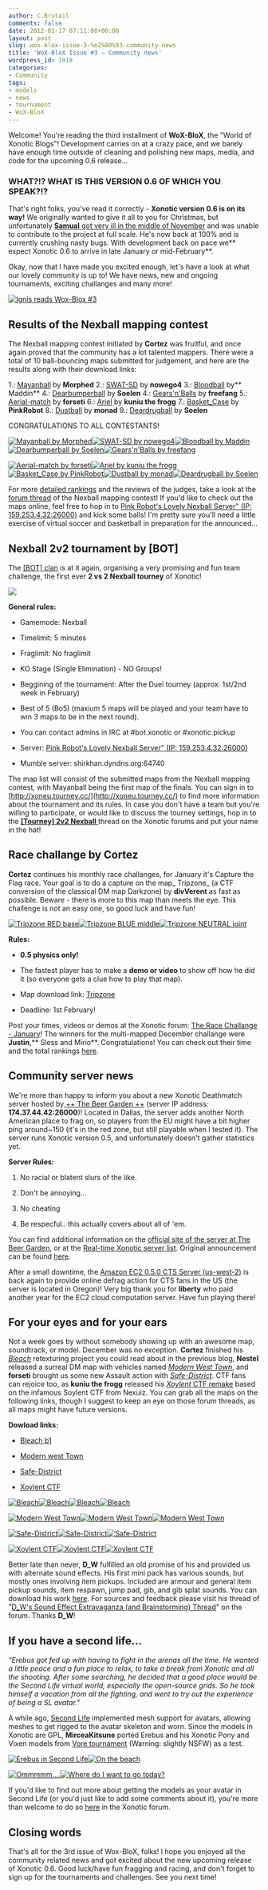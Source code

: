 ```yaml
---
author: C.Brutail
comments: false
date: 2012-01-17 07:11:08+00:00
layout: post
slug: wox-blox-issue-3-%e2%80%93-community-news
title: 'WoX-BloX Issue #3 – Community news'
wordpress_id: 1918
categories:
- Community
tags:
- models
- news
- tournament
- WoX-BloX
---
```


Welcome! You're reading the third installment of **WoX-BloX**, the "World of Xonotic Blogs"! Development carries on at a crazy pace, and we barely have enough time outside of cleaning and polishing new maps, media, and code for the upcoming 0.6 release...

### WHAT?!? WHAT IS THIS VERSION 0.6 OF WHICH YOU SPEAK?!?

That's right folks, you've read it correctly - **Xonotic version 0.6 is on its way!** We originally wanted to give it all to you for Christmas, but unfortunately [**Samual** got very ill in the middle of November](http://forums.xonotic.org/showthread.php?tid=2341) and was unable to contribute to the project at full scale. He's now back at 100% and is currently crushing nasty bugs. With development back on pace we** expect Xonotic 0.6 to arrive in late January or mid-February**.

Okay, now that I have made you excited enough, let's have a look at what our lovely community is up to! We have news, new and ongoing tournaments, exciting challanges and many more!

[![Ignis reads Wox-Blox #3](http://www.xonotic.org/m/uploads/2012/01/woxblox03-1024x819.jpg)](http://www.xonotic.org/2012/01/wox-blox-issue-3-%e2%80%93-community-news/woxblox03/)

## Results of the Nexball mapping contest

The Nexball mapping contest initiated by **Cortez** was fruitful, and once again proved that the community has a lot talented mappers. There were a total of 10 ball-bouncing maps submitted for judgement, and here are the results along with their download links:

1.: [Mayanball](http://www.morphed.planetnexuiz.com/mayanball.pk3) by **Morphed**
2.: [SWAT-SD](http://ompldr.org/vYnZzcg/swat-sd_v2.pk3) by **nowego4**
3.: [Bloodball](http://dl.dropbox.com/u/31065422/Xonotic/bloodball_final.pk3) by** Maddin**
4.: [Dearbumperball](http://dl.dropbox.com/u/31528944/dearbumperball.pk3) by **Soelen**
4.: [Gears'n'Balls](http://ompldr.org/vYzBleQ) by **freefang**
5.: [Aerial-match](http://ompldr.org/vYnU2ZQ/aerial-match.pk3) by **forseti**
6.: [Ariel](http://beta.xonotic.org/autobuild-bsp/ariel-full-91dbb8090f6dbdeb34ffa1635835f5125fe51816-3700e87a03ff5eab4e9026c8dd0dc105607afedb.pk3) by **kuniu the frogg**
7.: [Basket_Case](http://www.peacebrothers.net/curl/nexball/nb_basket_case.pk3) by **PinkRobot**
8.: [Dustball](http://ompldr.org/vYnc4eg) by **monad**
9.: [Deardrugball](http://dl.dropbox.com/u/31528944/deardrugball.pk3) by **Soelen**

CONGRATULATIONS TO ALL CONTESTANTS!

[![Mayanball by Morphed](http://www.xonotic.org/m/uploads/2012/01/mayanball-200x200.jpg)](http://www.xonotic.org/2012/01/wox-blox-issue-3-%e2%80%93-community-news/mayanball/)[![SWAT-SD by nowego4](http://www.xonotic.org/m/uploads/2012/01/swat-sd-200x200.jpg)](http://www.xonotic.org/2012/01/wox-blox-issue-3-%e2%80%93-community-news/swat-sd/)[![Bloodball by Maddin](http://www.xonotic.org/m/uploads/2012/01/bloodball-200x200.jpg)](http://www.xonotic.org/2012/01/wox-blox-issue-3-%e2%80%93-community-news/bloodball/)[![Dearbumperball by Soelen](http://www.xonotic.org/m/uploads/2012/01/bumperball-200x200.jpg)](http://www.xonotic.org/2012/01/wox-blox-issue-3-%e2%80%93-community-news/bumperball/)[![Gears'n'Balls by freefang](http://www.xonotic.org/m/uploads/2012/01/gearsnballs-200x200.jpg)](http://www.xonotic.org/2012/01/wox-blox-issue-3-%e2%80%93-community-news/gearsnballs/)

[![Aerial-match by forseti](http://www.xonotic.org/m/uploads/2012/01/aerial-match-200x200.jpg)](http://www.xonotic.org/2012/01/wox-blox-issue-3-%e2%80%93-community-news/aerial-match/)[![Ariel by kuniu the frogg](http://www.xonotic.org/m/uploads/2012/01/ariel-200x200.jpg)](http://www.xonotic.org/2012/01/wox-blox-issue-3-%e2%80%93-community-news/ariel/)[![Basket_Case by PinkRobot](http://www.xonotic.org/m/uploads/2012/01/basket-case-200x200.jpg)](http://www.xonotic.org/2012/01/wox-blox-issue-3-%e2%80%93-community-news/basket-case/)[![Dustball by monad](http://www.xonotic.org/m/uploads/2012/01/dustball-200x200.jpg)](http://www.xonotic.org/2012/01/wox-blox-issue-3-%e2%80%93-community-news/dustball/)[![Deardrugball by Soelen](http://www.xonotic.org/m/uploads/2012/01/drugball-200x200.jpg)](http://www.xonotic.org/2012/01/wox-blox-issue-3-%e2%80%93-community-news/drugball/)

For more [detailed rankings](http://forums.xonotic.org/showthread.php?tid=2280&pid=33334#pid33334) and the reviews of the judges, take a look at the [forum thread](http://forums.xonotic.org/showthread.php?tid=2280&pid=33334#pid33334) of the Nexball mapping contest! If you'd like to check out the maps online, feel free to hop in to [Pink Robot's Lovely Nexball Server" (IP: 159.253.4.32:26000)](http://dpmaster.deathmask.net/?game=xonotic&server=159.253.4.32:26000) and kick some balls! I'm pretty sure you'll need a little exercise of virtual soccer and basketball in preparation for the announced...

## Nexball 2v2 tournament by [BOT]

The [[BOT] clan](http://www.bot-nexuiz.de.tl/) is at it again, organising a very promising and fun team challenge, the first ever **2 vs 2 Nexball tourney** of Xonotic!

[![](http://www.xonotic.org/m/uploads/2012/01/bot_nexball.jpg)](http://www.xonotic.org/2012/01/wox-blox-issue-3-%e2%80%93-community-news/bot_nexball/)

**General rules:**

	
  * Gamemode: Nexball

	
  * Timelimit: 5 minutes

	
  * Fraglimit: No fraglimit

	
  * KO Stage (Single Elimination) - NO Groups!

	
  * Beggining of the tournament: After the Duel tourney (approx. 1st/2nd week in February)

	
  * Best of 5 (Bo5) (maxium 5 maps will be played and your team have to win 3 maps to be in the next round).

	
  * You can contact admins in IRC at #bot.xonotic or #xonotic.pickup

	
  * Server: [Pink Robot's Lovely Nexball Server" (IP: 159.253.4.32:26000)](http://dpmaster.deathmask.net/?game=xonotic&server=159.253.4.32:26000)

	
  * Mumble server: shirkhan.dyndns.org:64740

The map list will consist of the submitted maps from the Nexball mapping contest, with Mayanball being the first map of the finals. You can sign in to [http://xoneu.tourney.cc/](http://xoneu.tourney.cc/) to find more information about the tournament and its rules. In case you don't have a team but you're willing to participate, or would like to discuss the tourney settings, hop in to the [**[Tourney] 2v2 Nexball** ](http://forums.xonotic.org/showthread.php?tid=2510)thread on the Xonotic forums and put your name in the hat!

## Race challange by Cortez

**Cortez** continues his monthly race challanges, for January it's Capture the Flag race. Your goal is to do a capture on the map_ Tripzone_ (a CTF conversion of the classical DM map Darkzone) by **divVerent** as fast as possible. Beware - there is more to this map than meets the eye. This challenge is not an easy one, so good luck and have fun!

[![Tripzone RED base](http://www.xonotic.org/m/uploads/2012/01/tripzone1-200x200.jpg)](http://www.xonotic.org/2012/01/wox-blox-issue-3-%e2%80%93-community-news/tripzone1/)[![Tripzone BLUE middle](http://www.xonotic.org/m/uploads/2012/01/tripzone2-200x200.jpg)](http://www.xonotic.org/2012/01/wox-blox-issue-3-%e2%80%93-community-news/tripzone2/)[![Tripzone NEUTRAL joint](http://www.xonotic.org/m/uploads/2012/01/tripzone3-200x200.jpg)](http://www.xonotic.org/2012/01/wox-blox-issue-3-%e2%80%93-community-news/tripzone3/)

**Rules:**

	
  * **0.5 physics only!**

	
  * The fastest player has to make a **demo or video** to show off how he did it (so everyone gets a clue how to play that map).

	
  * Map download link: [Tripzone](http://ompldr.org/vYzFsYg/tripzone.pk3)

	
  * Deadline: 1st February!

Post your times, videos or demos at the Xonotic forum: [The Race Challange - January](http://forums.xonotic.org/showthread.php?tid=2489)!
The winners for the multi-mapped December challange were **Justin**,** Sless and Mirio**. Congratulations! You can check out their time and the total rankings [here](http://forums.xonotic.org/showthread.php?tid=2384&pid=32989#pid32989).

## **Community server news**

We're more than happy to inform you about a new Xonotic Deathmatch server hosted by[ ++ The Beer Garden ++](http://www.beer-garden.org/) (server IP address: **174.37.44.42:26000**)! Located in Dallas, the server adds another North American place to frag on, so players from the EU might have a bit higher ping around~150 (it's in the red zone, but still playable when I tested it). The server runs Xonotic version 0.5, and unfortunately doesn't gather statistics yet.

**Server Rules:**

	
  1. No racial or blatent slurs of the like.

	
  2. Don't be annoying…

	
  3. No cheating

	
  4. Be respecful.. this actually covers about all of 'em.

You can find additional information on the [official site of the server at The Beer Garden](http://www.beer-garden.org/xonotic-server/), or at the [Real-time Xonotic server list](http://dpmaster.deathmask.net/?game=xonotic&server=174.37.44.42:26000). Original announcement can be found [here](http://forum.beer-garden.org/index.php/topic,4006.0.html).

After a small downtime, the [Amazon EC2 0.5.0 CTS Server (us-west-2)](http://dpmaster.deathmask.net/?game=xonotic&server=50.112.119.164:26000) is back again to provide online defrag action for CTS fans in the US (the server is located in Oregon)! Very big thank you for **liberty** who paid another year for the EC2 cloud computation server. Have fun playing there!

## For your eyes and for your ears

Not a week goes by without somebody showing up with an awesome map, soundtrack, or model. December was no exception. **Cortez** finished his [_Bleach_](http://forums.xonotic.org/showthread.php?tid=2449) retexturing project you could read about in the previous blog, **Nestel** released a surreal DM map with vehicles named [_Modern West Town_](http://forums.xonotic.org/showthread.php?tid=1784), and **forseti** brought us some new Assault action with [_Safe-District_](http://forums.xonotic.org/showthread.php?tid=2445). CTF fans can rejoice too, as **kuniu the frogg** released his [_Xoylent_ CTF remake](http://forums.xonotic.org/showthread.php?tid=2508) based on the infamous Soylent CTF from Nexuiz. You can grab all the maps on the following links, though I suggest to keep an eye on those forum threads, as all maps might have future versions.

**Dowload links:**

	
  * [Bleach b1](http://ompldr.org/vYnNoeg/bleach-b1_fix.pk3)

	
  * [Modern west Town](http://www.file-upload.net/download-4011646/modern_west_town_v2.pk3.html)

	
  * [Safe-District](http://ompldr.org/vYnRvZQ/safe-district_v2.pk3)

	
  * [Xoylent CTF](http://ompldr.org/vYzB1bQ/xoylent_ctf_b1.pk3)

[![Bleach](http://www.xonotic.org/m/uploads/2012/01/bleach01-200x200.jpg)](http://www.xonotic.org/2012/01/wox-blox-issue-3-%e2%80%93-community-news/bleach01/)[![Bleach](http://www.xonotic.org/m/uploads/2012/01/bleach02-200x200.jpg)](http://www.xonotic.org/2012/01/wox-blox-issue-3-%e2%80%93-community-news/bleach02/)[![Bleach](http://www.xonotic.org/m/uploads/2012/01/bleach03-200x200.jpg)](http://www.xonotic.org/2012/01/wox-blox-issue-3-%e2%80%93-community-news/bleach03/)[![Bleach](http://www.xonotic.org/m/uploads/2012/01/bleach04-200x200.jpg)](http://www.xonotic.org/2012/01/wox-blox-issue-3-%e2%80%93-community-news/bleach04/)

[![Modern West Town](http://www.xonotic.org/m/uploads/2012/01/modern01-200x200.jpg)](http://www.xonotic.org/2012/01/wox-blox-issue-3-%e2%80%93-community-news/modern01/)[![Modern West Town](http://www.xonotic.org/m/uploads/2012/01/modern02-200x200.jpg)](http://www.xonotic.org/2012/01/wox-blox-issue-3-%e2%80%93-community-news/modern02/)[![Modern West Town](http://www.xonotic.org/m/uploads/2012/01/modern03-200x200.jpg)](http://www.xonotic.org/2012/01/wox-blox-issue-3-%e2%80%93-community-news/modern03/)

[![Safe-District](http://www.xonotic.org/m/uploads/2012/01/safe01-200x200.jpg)](http://www.xonotic.org/2012/01/wox-blox-issue-3-%e2%80%93-community-news/safe01/)[![Safe-District](http://www.xonotic.org/m/uploads/2012/01/safe02-200x200.jpg)](http://www.xonotic.org/2012/01/wox-blox-issue-3-%e2%80%93-community-news/safe02/)[![Safe-District](http://www.xonotic.org/m/uploads/2012/01/safe03-200x200.jpg)](http://www.xonotic.org/2012/01/wox-blox-issue-3-%e2%80%93-community-news/safe03/)

[![Xoylent CTF](http://www.xonotic.org/m/uploads/2012/01/xoylentctf01-200x200.jpg)](http://www.xonotic.org/2012/01/wox-blox-issue-3-%e2%80%93-community-news/xoylentctf01/)[![Xoylent CTF](http://www.xonotic.org/m/uploads/2012/01/xoylentctf02-200x200.jpg)](http://www.xonotic.org/2012/01/wox-blox-issue-3-%e2%80%93-community-news/xoylentctf02/)[![Xoylent CTF](http://www.xonotic.org/m/uploads/2012/01/xoylentctf03-200x200.jpg)](http://www.xonotic.org/2012/01/wox-blox-issue-3-%e2%80%93-community-news/xoylentctf03/)

Better late than never, **D_W** fulfilled an old promise of his and provided us with alternate sound effects. His first mini pack has various sounds, but mostly ones involving item pickups. Included are armour and general item pickup sounds, item respawn, jump pad, gib, and gib splat sounds. You can download his work [here](http://uploading.com/files/b7b345m2/Sound%2BMini%2BPack%2B01.rar/). For sources and feedback please visit his thread of "[D_W's Sound Effect Extravaganza (and Brainstorming) Thread](http://forums.xonotic.org/showthread.php?tid=2498)" on the forum. Thanks **D_W**!

## If you have a second life...

_"Erebus got fed up with having to fight in the arenas all the time. He wanted a little peace and a fun place to relax, to take a break from Xonotic and all the shooting. After some searching, he decided that a good place would be the Second Life virtual world, especially the open-source grids. So he took himself a vacation from all the fighting, and went to try out the experience of being a SL avatar."_

A while ago, [Second Life](http://secondlife.com/) implemented mesh support for avatars, allowing  meshes to get rigged to the avatar skeleton and worn. Since the models  in Xonotic are GPL, **MirceaKitsune** ported Erebus and his Xonotic Pony and Vixen models from [Vore tournament](http://sourceforge.net/projects/voretournament/) (Warning: slightly NSFW) as a  test.

[![Erebus in Second Life](http://www.xonotic.org/m/uploads/2012/01/erebus_sl01-200x200.jpg)](http://www.xonotic.org/2012/01/wox-blox-issue-3-%e2%80%93-community-news/erebus_sl01/)[![On the beach](http://www.xonotic.org/m/uploads/2012/01/erebus_sl02-200x200.jpg)](http://www.xonotic.org/2012/01/wox-blox-issue-3-%e2%80%93-community-news/erebus_sl02/)

[![Ommmmm....](http://www.xonotic.org/m/uploads/2012/01/erebus_sl03-200x200.jpg)](http://www.xonotic.org/2012/01/wox-blox-issue-3-%e2%80%93-community-news/erebus_sl03/)[![Where do I want to go today?](http://www.xonotic.org/m/uploads/2012/01/erebus_sl04-200x200.jpg)](http://www.xonotic.org/2012/01/wox-blox-issue-3-%e2%80%93-community-news/erebus_sl04/)

If you'd like to find out more about getting the models as your avatar in Second Life (or you'd just like to add some comments about it), you're more than welcome to do so [here](http://forums.xonotic.org/showthread.php?tid=2484) in the Xonotic forum.

## Closing words

That's all for the 3rd issue of Wox-BloX, folks! I hope you enjoyed all the community related news and got excited about the new upcoming release of Xonotic 0.6. Good luck/have fun fragging and racing, and don't forget to sign up for the tournaments and challenges. See you next time!
